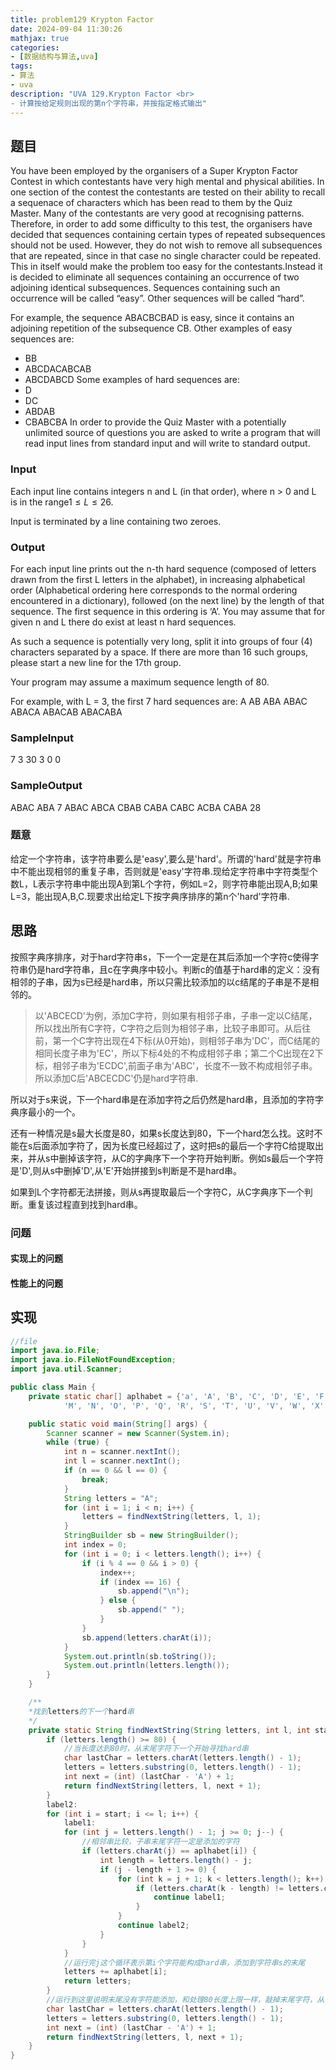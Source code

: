 ```yaml
---
title: problem129 Krypton Factor
date: 2024-09-04 11:30:26
mathjax: true
categories:
- [数据结构与算法,uva]
tags:
- 算法
- uva
description: "UVA 129.Krypton Factor <br>
- 计算按给定规则出现的第n个字符串，并按指定格式输出"
---
```


## 题目

You have been employed by the organisers of a Super Krypton Factor Contest in which contestants have very high mental and physical abilities. In one section of the contest the contestants are tested on their ability to recall a sequenace of characters which has been read to them by the Quiz Master. Many of the contestants are very good at recognising patterns. Therefore, in order to add some difficulty to this test, the organisers have decided that sequences containing certain types of repeated subsequences should not be used. However, they do not wish to remove all subsequences that are repeated, since in that case no single character could be repeated. This in itself would make the problem too easy for the contestants.Instead it is decided to eliminate all sequences containing an occurrence of two adjoining identical subsequences. Sequences containing such an occurrence will be called “easy”. Other sequences will be called “hard”.

For example, the sequence ABACBCBAD is easy, since it contains an adjoining repetition of the subsequence CB. Other examples of easy sequences are:

* BB
* ABCDACABCAB
* ABCDABCD
Some examples of hard sequences are:
* D
* DC
* ABDAB
* CBABCBA
In order to provide the Quiz Master with a potentially unlimited source of questions you are asked to write a program that will read input lines from standard input and will write to standard output.

### Input

Each input line contains integers n and L (in that order), where n > 0 and L is in the range$1 \leq L \leq 26$.

Input is terminated by a line containing two zeroes.

### Output

For each input line prints out the n-th hard sequence (composed of letters drawn from the first L letters in the alphabet), in increasing alphabetical order (Alphabetical ordering here corresponds to the normal ordering encountered in a dictionary), followed (on the next line) by the length of that sequence. The first sequence in this ordering is ‘A’. You may assume that for given n and L there do exist at least n hard sequences.

As such a sequence is potentially very long, split it into groups of four (4) characters separated by a space. If there are more than 16 such groups, please start a new line for the 17th group.

Your program may assume a maximum sequence length of 80.

For example, with L = 3, the first 7 hard sequences are:
A
AB
ABA
ABAC
ABACA
ABACAB
ABACABA

### SampleInput

7 3
30 3
0 0

### SampleOutput

ABAC ABA
7
ABAC ABCA CBAB CABA CABC ACBA CABA
28

### 题意

给定一个字符串，该字符串要么是'easy',要么是'hard'。所谓的'hard'就是字符串中不能出现相邻的重复子串，否则就是'easy'字符串.现给定字符串中字符类型个数L，L表示字符串中能出现A到第L个字符，例如L=2，则字符串能出现A,B;如果L=3，能出现A,B,C.现要求出给定L下按字典序排序的第n个'hard'字符串.

## 思路

按照字典序排序，对于hard字符串s，下一个一定是在其后添加一个字符c使得字符串仍是hard字符串，且c在字典序中较小。判断c的值基于hard串的定义：没有相邻的子串，因为s已经是hard串，所以只需比较添加的以c结尾的子串是不是相邻的。
>以'ABCECD'为例，添加C字符，则如果有相邻子串，子串一定以C结尾，所以找出所有C字符，C字符之后则为相邻子串，比较子串即可。从后往前，第一个C字符出现在4下标(从0开始)，则相邻子串为'DC'，而C结尾的相同长度子串为'EC'，所以下标4处的不构成相邻子串；第二个C出现在2下标，相邻子串为'ECDC',前面子串为'ABC'，长度不一致不构成相邻子串。所以添加C后'ABCECDC'仍是hard字符串.

所以对于s来说，下一个hard串是在添加字符之后仍然是hard串，且添加的字符字典序最小的一个。

还有一种情况是s最大长度是80，如果s长度达到80，下一个hard怎么找。这时不能在s后面添加字符了，因为长度已经超过了，这时把s的最后一个字符C给提取出来，并从s中删掉该字符，从C的字典序下一个字符开始判断。例如s最后一个字符是'D',则从s中删掉'D',从'E'开始拼接到s判断是不是hard串。

如果到L个字符都无法拼接，则从s再提取最后一个字符C，从C字典序下一个判断。重复该过程直到找到hard串。

### 问题

#### 实现上的问题

#### 性能上的问题

## 实现

```JAVA .{line-numbers}
//file
import java.io.File;
import java.io.FileNotFoundException;
import java.util.Scanner;

public class Main {
    private static char[] aplhabet = {'a', 'A', 'B', 'C', 'D', 'E', 'F', 'G', 'H', 'I', 'J', 'K', 'L',
            'M', 'N', 'O', 'P', 'Q', 'R', 'S', 'T', 'U', 'V', 'W', 'X', 'Y', 'Z'};

    public static void main(String[] args) {
        Scanner scanner = new Scanner(System.in);
        while (true) {
            int n = scanner.nextInt();
            int l = scanner.nextInt();
            if (n == 0 && l == 0) {
                break;
            }
            String letters = "A";
            for (int i = 1; i < n; i++) {
                letters = findNextString(letters, l, 1);
            }
            StringBuilder sb = new StringBuilder();
            int index = 0;
            for (int i = 0; i < letters.length(); i++) {
                if (i % 4 == 0 && i > 0) {
                    index++;
                    if (index == 16) {
                        sb.append("\n");
                    } else {
                        sb.append(" ");
                    }
                }
                sb.append(letters.charAt(i));
            }
            System.out.println(sb.toString());
            System.out.println(letters.length());
        }
    }

    /**
    *找到letters的下一个hard串 
    */
    private static String findNextString(String letters, int l, int start) {
        if (letters.length() >= 80) {
            //当长度达到80时，从末尾字符下一个开始寻找hard串
            char lastChar = letters.charAt(letters.length() - 1);
            letters = letters.substring(0, letters.length() - 1);
            int next = (int) (lastChar - 'A') + 1;
            return findNextString(letters, l, next + 1);
        }
        label2:
        for (int i = start; i <= l; i++) {
            label1:
            for (int j = letters.length() - 1; j >= 0; j--) {
                //相邻串比较，子串末尾字符一定是添加的字符
                if (letters.charAt(j) == aplhabet[i]) {
                    int length = letters.length() - j;
                    if (j - length + 1 >= 0) {
                        for (int k = j + 1; k < letters.length(); k++) {
                            if (letters.charAt(k - length) != letters.charAt(k)) {
                                continue label1;
                            }
                        }
                        continue label2;
                    }
                }
            }
            //运行完j这个循环表示第i个字符能构成hard串，添加到字符串s的末尾
            letters += aplhabet[i];
            return letters;
        }
        //运行到这里说明末尾没有字符能添加，和处理80长度上限一样，敲掉末尾字符，从该字符下一个开始判断
        char lastChar = letters.charAt(letters.length() - 1);
        letters = letters.substring(0, letters.length() - 1);
        int next = (int) (lastChar - 'A') + 1;
        return findNextString(letters, l, next + 1);
    }
}

```
